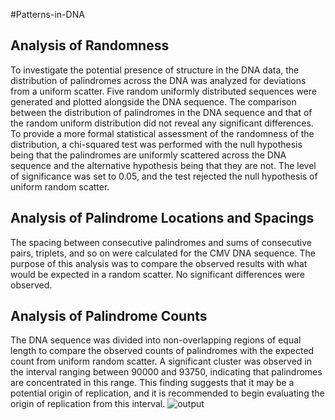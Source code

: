 #Patterns-in-DNA


## Analysis of Randomness
To investigate the potential presence of structure in the DNA data, the distribution of
palindromes across the DNA was analyzed for deviations from a uniform scatter. Five
random uniformly distributed sequences were generated and plotted alongside the DNA
sequence. The comparison between the distribution of palindromes in the DNA sequence
and that of the random uniform distribution did not reveal any significant differences. To
provide a more formal statistical assessment of the randomness of the distribution, a
chi-squared test was performed with the null hypothesis being that the palindromes are
uniformly scattered across the DNA sequence and the alternative hypothesis being that they
are not. The level of significance was set to 0.05, and the test rejected the null hypothesis of
uniform random scatter.

## Analysis of Palindrome Locations and Spacings
The spacing between consecutive palindromes and sums of consecutive pairs, triplets, and
so on were calculated for the CMV DNA sequence. The purpose of this analysis was to
compare the observed results with what would be expected in a random scatter. No
significant differences were observed.

## Analysis of Palindrome Counts
The DNA sequence was divided into non-overlapping regions of equal length to compare the
observed counts of palindromes with the expected count from uniform random scatter. A
significant cluster was observed in the interval ranging between 90000 and 93750, indicating
that palindromes are concentrated in this range. This finding suggests that it may be a
potential origin of replication, and it is recommended to begin evaluating the origin of
replication from this interval.
![output](https://user-images.githubusercontent.com/64196918/226640300-37f01164-66b0-48a0-901a-678c9b916a62.png)
